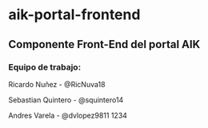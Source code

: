# aik-portal-frontend
## Componente Front-End del portal AIK

### Equipo de trabajo:

Ricardo Nuñez - @RicNuva18

Sebastian Quintero - @squintero14

Andres Varela - @dvlopez9811
1234
